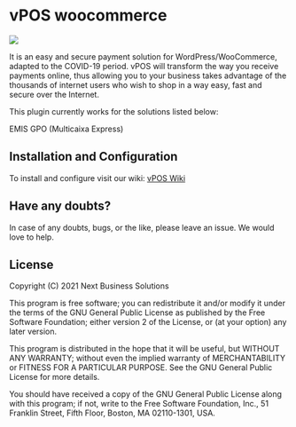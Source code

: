# vPOS woocommerce

[![](https://img.shields.io/badge/nextbss-opensource-blue.svg)](https://www.nextbss.co.ao)

It is an easy and secure payment solution for WordPress/WooCommerce, adapted to the COVID-19 period.
vPOS will transform the way you receive payments online, thus allowing you to
your business takes advantage of the thousands of internet users who wish to shop in a way
easy, fast and secure over the Internet.

This plugin currently works for the solutions listed below:

EMIS GPO (Multicaixa Express)

## Installation and Configuration

To install and configure visit our wiki: [vPOS Wiki](https://github.com/nextbss/vpos-woocommerce/wiki/Instalação-e-configuração)

## Have any doubts?

In case of any doubts, bugs, or the like, please leave an issue. We would love to help.

## License

Copyright (C) 2021  Next Business Solutions

This program is free software; you can redistribute it and/or
modify it under the terms of the GNU General Public License
as published by the Free Software Foundation; either version 2
of the License, or (at your option) any later version.

This program is distributed in the hope that it will be useful,
but WITHOUT ANY WARRANTY; without even the implied warranty of
MERCHANTABILITY or FITNESS FOR A PARTICULAR PURPOSE.  See the
GNU General Public License for more details.

You should have received a copy of the GNU General Public License
along with this program; if not, write to the Free Software
Foundation, Inc., 51 Franklin Street, Fifth Floor, Boston, MA  02110-1301, USA.